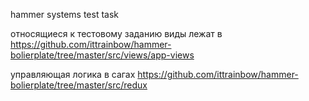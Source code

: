 hammer systems test task

относящиеся к тестовому заданию виды лежат в https://github.com/ittrainbow/hammer-bolierplate/tree/master/src/views/app-views

управляющая логика в сагах https://github.com/ittrainbow/hammer-bolierplate/tree/master/src/redux
